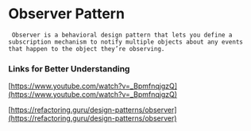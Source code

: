 # Observer Pattern

``` Observer is a behavioral design pattern that lets you define a subscription mechanism to notify multiple objects about any events that happen to the object they’re observing.```

### Links for Better Understanding

[https://www.youtube.com/watch?v=_BpmfnqjgzQ](https://www.youtube.com/watch?v=_BpmfnqjgzQ)

[https://refactoring.guru/design-patterns/observer](https://refactoring.guru/design-patterns/observer)